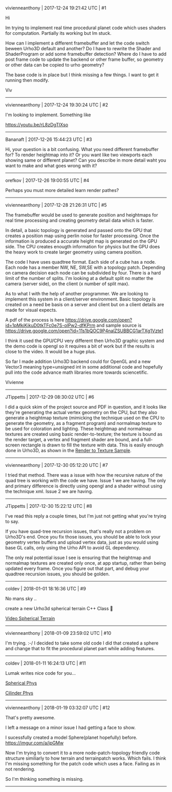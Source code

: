 vivienneanthony | 2017-12-24 19:21:42 UTC | #1

Hi

Im trying to implement real time procedural planet code which uses shaders for computation. Partially its working but Im stuck. 

How can I implement a different framebuffer and let the code switch beween Urho3D default and another? Do I have to rewrite the Shader and ShaderProgram or add some framebuffer detection? Where do I have to add post frame code to update the backend or other frame buffer, so geometry or other data can be copied to urho geometry?

The base code is in place but I think missing a few things. I want to get it running then modify.

Viv

-------------------------

vivienneanthony | 2017-12-24 19:30:24 UTC | #2

I'm looking to implement. Something like

https://youtu.be/rL8zDgTlXso

-------------------------

Bananaft | 2017-12-26 15:44:23 UTC | #3

Hi, your question is a bit confusing. What you need different framebuffer for? To render heightmap into it? Or you want like two viewports each showing same or different planet? Can you describe in more detail waht you want to make and what goes wrong with it?

-------------------------

orefkov | 2017-12-26 19:00:55 UTC | #4

Perhaps you must more detailed learn render pathes?

-------------------------

vivienneanthony | 2017-12-28 21:26:31 UTC | #5

The framebuffer would be used to generate position and heightmaps for real time processing and creating geometry detail data which is faster.

In detail, a basic topology is generated and passed onto the GPU that creates a position map using perlin noise for faster processing. Once the information is produced a accurate height map is generated on the GPU side. The CPU creates enougth information for physics but the GPU does the heavy work to create larger geometry using camera position.

The code I have uses quadtree format. Each side of a cube has a node. Each node has a member NW, NE, SW,SE with a topology patch. Depending on camera decision each node can be subdivided by four.  There is a hard limit of the number of splits.  I'm looking at a default split no matter the camera (server side), on the client (x number of split max).


As to what I with the help of another programmer. We are looking to implement this system in a client/server environment. Basic topology is created on a need be basis on a server and client but on a client details are made for visual expects.

A pdf of the process is here https://drive.google.com/open?id=1pMkiKikuD0tkTFc0e7S-olPw2-dfKPrm and sample source is https://drive.google.com/open?id=11s1bQOC9P4nalZSUBBCG1arTXg1Vzte1

I think it used the GPU/CPU very different then Urho3D graphic system and the demo code is opengl so it requires a bit of work but if the results is close to the video. It would be a huge plus.

So far I made addition Urho3D backend could for OpenGL and a new Vector3<type> meaning type=unsigned int in some additional code and hopefully pull into the code advance math libraries more towards sciencetific.

Vivienne

-------------------------

JTippetts | 2017-12-29 08:30:02 UTC | #6

I did a quick skim of the project source and PDF in question, and it looks like they're generating the actual vertex geometry on the CPU, but they also generate a heightmap texture (mimicking the technique used on the CPU to generate the geometry, as a fragment program) and normalmap texture to be used for coloration and lighting. These heightmap and normalmap textures are created using basic render-to-texture; the texture is bound as the render target, a vertex and fragment shader are bound, and a full-screen rectangle is drawn to fill the texture with data. This is easily enough done in Urho3D, as shown in the [Render to Texture Sample](https://github.com/urho3d/Urho3D/blob/master/Source/Samples/10_RenderToTexture/RenderToTexture.cpp).

-------------------------

vivienneanthony | 2017-12-30 05:12:20 UTC | #7

I tried that method. There was a issue with how the recursive nature of the quad tree is working with the code we have. Issue 1 we are having. The only and primary difference is directly using opengl and a shader without using the technique xml. Issue 2 we are having.

-------------------------

JTippetts | 2017-12-30 15:22:12 UTC | #8

I've read this reply a couple times, but I'm just not getting what you're trying to say.

If you have quad-tree recursion issues, that's really not a problem on Urho3D's end. Once you fix those issues, you should be able to lock your geometry vertex buffers and upload vertex data, just as you would using base GL calls, only using the Urho API to avoid GL dependency.

The only real potential issue I see is ensuring that the heightmap and normalmap textures are created only once, at app startup, rather than being updated every frame. Once you figure out that part, and debug your quadtree recursion issues, you should be golden.

-------------------------

coldev | 2018-01-01 18:16:36 UTC | #9

No mans sky .. 

create a new Urho3d spherical terrain C++ Class   :star_struck:

[Video Spherical Terrain](https://www.youtube.com/results?search_query=spherical+terrain)

-------------------------

vivienneanthony | 2018-01-09 23:59:02 UTC | #10

I'm trying. :-/ I decided to take some old code I did that created a sphere and change that to fit the procedural planet part while adding features.

-------------------------

coldev | 2018-01-11 16:24:13 UTC | #11

Lumak writes nice code for you...

[Spherical Phys](https://discourse.urho3d.io/t/spherical-and-cubic-world-physics-samples/2703)

[Cilinder Phys](https://discourse.urho3d.io/t/cylinderical-level-inspired-by-nier-automata/2892)

-------------------------

vivienneanthony | 2018-01-19 03:32:07 UTC | #12

That's pretty awesome.  

I left a message on a minor issue I had getting a face to show. 

I sucessfully created a model Sphere(planet hopefully) before. https://imgur.com/a/jpGMw

Now I'm trying to convert it to a more node-patch-topology friendly code structure similiarly to how terrain and terrainpatch works. Which fails. I think I'm missing something for the patch code which uses a face. Failing as in not rendering.

So I'm thinking something is missing.

-------------------------

